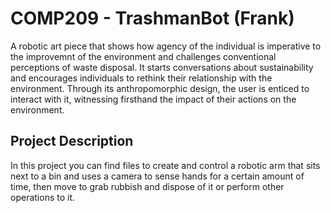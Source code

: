 # COMP209 - TrashmanBot (Frank)

A robotic art piece that shows how agency of the individual is imperative to the improvemnt of the environment and challenges conventional perceptions of waste disposal. It starts conversations about sustainability and encourages individuals to rethink their relationship with the environment. Through its anthropomorphic design, the user is enticed to interact with it, witnessing firsthand the impact of their actions on the environment.

## Project Description

In this project you can find files to create and control a robotic arm that sits next to a bin and uses a camera to sense hands for a certain amount of time, then move to grab rubbish and dispose of it or perform other operations to it.